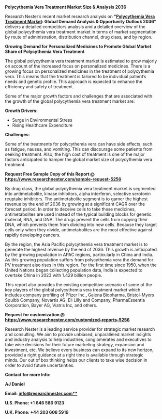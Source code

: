 ﻿**Polycythemia Vera Treatment Market Size & Analysis 2036**

Research Nester’s recent market research analysis on **“[Polycythemia Vera Treatment Market](https://www.researchnester.com/reports/polycythemia-vera-treatment-market/5256): Global Demand Analysis & Opportunity Outlook 2036”** delivers a detailed competitors analysis and a detailed overview of the global polycythemia vera treatment market in terms of market segmentation by route of administration, distribution channel, drug class, and by  region. 

**Growing Demand for Personalized Medicines to Promote Global Market Share of Polycythemia Vera Treatment**

The global polycythemia vera treatment market is estimated to grow majorly on account of the increased focus on personalized medicines. There is a growing focus on personalized medicines in the treatment of polycythemia vera. This means that the treatment is tailored to be individual patient’s needs and genetic profile. This approach is expected to enhance the efficiency and safety of treatment. 

Some of the major growth factors and challenges that are associated with the growth of the global polycythemia vera treatment market are:

**Growth Drivers:**

- Surge in Environmental Stress
- Rising Healthcare Expenditure 

**Challenges:**

Some of the treatments for polycythemia vera can have side effects, such as fatigue, nausea, and vomiting. This can discourage some patients from seeking treatment. Also, the high cost of treatment is one of the major factors anticipated to hamper the global market size of polycythemia vera treatment.

**Request Free Sample Copy of this Report @ <https://www.researchnester.com/sample-request-5256>** 

By drug class, the global polycythemia vera treatment market is segmented into antimetabolite, kinase inhibitors, alpha interferon, selective serotonin reuptake inhibitors. The antimetabolite segment is to garner the highest revenue by the end of 2036 by growing at a significant CAGR over the forecast period. In order to deceive cells to take these medicines, antimetabolites are used instead of the typical building blocks for genetic material, RNA, and DNA. The drugs prevent the cells from copying their DNA, which prevents them from dividing into new cells. Because they target cells only when they divide, antimetabolites are the most effective against rapidly developing cancers.

By the region, the Asia Pacific polycythemia vera treatment market is to generate the highest revenue by the end of 2036. This growth is anticipated by the growing population in APAC regions, particularly in China and India. As this growing population suffers from polycythemia vera the demand for PV treatment also rises in this region. For the first time since 1950, when the United Nations began collecting population data, India is expected to overtake China in 2023 with 1.429 billion people.

This report also provides the existing competitive scenario of some of the key players of the global polycythemia vera treatment market which includes company profiling of Pfizer Inc., Galena Biopharma, Bristol-Myers Squibb Company, Novartis AG, Eli Lilly and Company, PharmaEssentia Corporation, Bayer AG, Viatris Inc, and others.      

**Request for customization @ <https://www.researchnester.com/customized-reports-5256>** 

Research Nester is a leading service provider for strategic market research and consulting. We aim to provide unbiased, unparalleled market insights and industry analysis to help industries, conglomerates and executives to take wise decisions for their future marketing strategy, expansion and investment, etc. We believe every business can expand to its new horizon, provided a right guidance at a right time is available through strategic minds. Our out of box thinking helps our clients to take wise decision in order to avoid future uncertainties.

**Contact for more Info:**

**AJ Daniel**

**Email: [info@researchnester.com**](mailto:info@researchnester.com)**

**U.S. Phone: +1 646 586 9123** 

**U.K. Phone: +44 203 608 5919**


